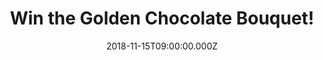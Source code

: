 ---
campaign-uuid: "c-e1b1d340-13e5-477a-a1f5-ab079f26b388"
type: "Competition"
category: "Gifts"
date: "2018-11-15T09:00:00.000Z"
end-date: "2018-12-15T23:59:00.000Z"
disable-form: false
is_promoted: false
has_entry_page: true
title: "Win the Golden Chocolate Bouquet!"
competition-description: "<p>It doesn’t have to be a special occasion for this beauty.\
  \ But now that Christmas is coming…we have another reason to give it away to one\
  \ of our lucky members. This exquisite posy has been crafted for that special\_\
  person in your life so If you don’t want to miss this opportunity, enter below for\
  \ a chance to treat your loved ones now.</p>"
hero-header: "Win the Golden Chocolate Bouquet!"
terms-confirmation: "N/A"
banner-img: "https://assets.expresslyapp.com/asset-f9dfc355-dc72-44e0-b2ad-25baf62978ab.jpg"
logo-left-href: "http://club.expressly.io"
logo-left-image: "https://assets.expresslyapp.com/asset-00815309-953b-44bc-ad2c-2920b4ffa850.jpg"
logo-left-title: "Expressly Club"
bg-image-hero: "https://assets.expresslyapp.com/asset-233f4fa6-b97a-4550-9737-ad6f6f80d855.jpg"
bg-image-first: "https://assets.expresslyapp.com/asset-d7147f97-2845-4af5-bf31-8e5ee198f279.jpg"
section1-content: "<p>We all have a goldie in our lives, a best friend, a great hubby,\
  \ a wonderful partner… somebody who we cherish with and think they’re totally worth\
  \ their weight in gold.This amazing bouquet features 10 Ferrero Rocher Chocolates\
  \ and\_14 solid Belgian milk chocolates stars from Chocolatier and is sure to give\
  \ you that WOW feeling.</p>\r\n<p>This stunning golden bouquet says you’re simply\
  \ amazing. If you can’t wait to taste their amazing Ferreros, enter the form below\
  \ for a chance to win and give this special bouquet to your special one.</p>\r\n\
  <p>Good luck!</p>"
entry-title: "Win the Golden Chocolate Bouquet!"
entry-content: "Enter the draw to win the Golden Chocolate Bouquet by completing the\
  \ form below before 23:59 on 15th of December 2018."
has-winner: false
prize-description: "Golden Chocolate Bouquet."
special-conditions: "Multiple entries are allowed up to one every day."
---